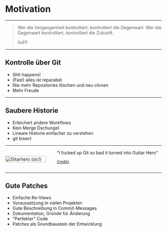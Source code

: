 # Motivation

---

> Wer die Vergangenheit kontrolliert, kontrolliert die Gegenwart. Wer die Gegenwart kontrolliert, kontrolliert die Zukunft.
>
> 0xFF

---

## Kontrolle über Git

- Shit happens!
- (Fast) alles ist reparabel
- Nie mehr Repositories löschen und neu clonen
- Mehr Freude

---


## Saubere Historie

- Erleichert andere Workflows
- Kein Merge Dschungel
- Lineare Historie einfacher zu verstehen
- git bisect

---

<div class="columns" style="padding: 0; margin: 0; align-items: center; justify-content: center">
	<div class="column">
		<img style="width: 100%" src="images/gitarhero.png" alt="Gitarhero (sic!)" />
	</div>
	<div class="column" style="padding-left: 1em;">
		<q>I fucked up Git so bad it turned into Guitar Hero</q>
		<p><small><a href="https://twitter.com/henryhoffman/status/694184106440200192">Credits</a></small></p>
	</div>
</div>

---

## Gute Patches

- Einfache Re-Views
- Voraussetzung in vielen Projekten
- Gute Beschreibung in Commit-Messages
 - Dokumentation, Gründe für Änderung
- "Perfekter" Code
- Patches als Grundbaustein der Entwicklung
